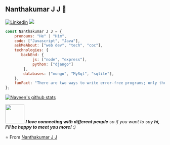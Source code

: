 ## Nanthakumar J J 🙏
[![Linkedin](https://img.shields.io/badge/-LinkedIn-222222?style=flat-square&logo=Linkedin&logoColor=white&link=https://www.linkedin.com/in/01naveenv/)](https://www.linkedin.com/in/nanthakumarjj-b58335148/)
[![](https://img.shields.io/badge/Nandy-portfolio-blue)](https://jjnanthakumar.github.io/)


```javascript
const Nanthakumar J J = {
    pronouns: "He" | "Him",
    code: ["Javascript", "Java"],
    askMeAbout: ["web dev", "tech", "coc"],
    technologies: {
       backEnd: {
            js: ["node", "express"],
            python: ["django"]
        },
        databases: ["mongo", "MySql", "sqlite"],
    },
    funFact: "There are two ways to write error-free programs; only the third one works"
};
```
[![Naveen's github stats](https://github-readme-stats.vercel.app/api?username=jjnanthakumar&show_icons=true&theme=merko&hide=[%22contribs%22,%22issues%22])](https://github.com/jjnanthakumar)

<img src="https://media.giphy.com/media/LnQjpWaON8nhr21vNW/giphy.gif" width="60"> <em><b>I love connecting with different people</b> so if you want to say <b>hi, I'll be happy to meet you more!</b> :)</em>

⭐️ From [Nanthakumar J J](https://github.com/jjnanthakumar)
